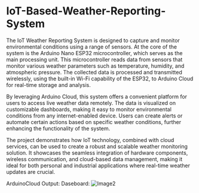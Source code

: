 # IoT-Based-Weather-Reporting-System
The IoT Weather Reporting System is designed to capture and monitor environmental conditions using a range of sensors. At the core of the system is the Arduino Nano ESP32 microcontroller, which serves as the main processing unit. This microcontroller reads data from sensors that monitor various weather parameters such as temperature, humidity, and atmospheric pressure. The collected data is processed and transmitted wirelessly, using the built-in Wi-Fi capability of the ESP32, to Arduino Cloud for real-time storage and analysis.

By leveraging Arduino Cloud, this system offers a convenient platform for users to access live weather data remotely. The data is visualized on customizable dashboards, making it easy to monitor environmental conditions from any internet-enabled device. Users can create alerts or automate certain actions based on specific weather conditions, further enhancing the functionality of the system.

The project demonstrates how IoT technology, combined with cloud services, can be used to create a robust and scalable weather monitoring solution. It showcases the seamless integration of hardware components, wireless communication, and cloud-based data management, making it ideal for both personal and industrial applications where real-time weather updates are crucial.

ArduinoCloud Output:
Daseboard:
![Image2](https://github.com/user-attachments/assets/0becb363-ae9d-42a4-b0ff-7f1b0f9c1a64)
